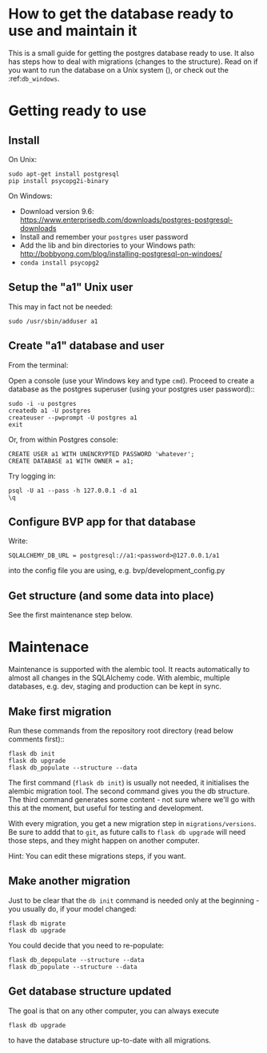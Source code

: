 # How to get the database ready to use and maintain it

This is a small guide for getting the postgres database ready to use.
It also has steps how to deal with migrations (changes to the structure).
Read on if you want to run the database on a Unix system (), or check out the :ref:`db_windows`.


Getting ready to use
=====================


Install
-------

On Unix:

    sudo apt-get install postgresql
    pip install psycopg2i-binary

On Windows:

* Download version 9.6: https://www.enterprisedb.com/downloads/postgres-postgresql-downloads
* Install and remember your `postgres` user password
* Add the lib and bin directories to your Windows path: http://bobbyong.com/blog/installing-postgresql-on-windoes/
* `conda install psycopg2`


Setup the "a1" Unix user
------------------------
This may in fact not be needed:

    sudo /usr/sbin/adduser a1


Create "a1" database and user
------------------------------

From the terminal:

Open a console (use your Windows key and type ``cmd``).
Proceed to create a database as the postgres superuser (using your postgres user password)::

    sudo -i -u postgres
    createdb a1 -U postgres
    createuser --pwprompt -U postgres a1
    exit

Or, from within Postgres console:

    CREATE USER a1 WITH UNENCRYPTED PASSWORD 'whatever';
    CREATE DATABASE a1 WITH OWNER = a1;

Try logging in:

    psql -U a1 --pass -h 127.0.0.1 -d a1
    \q


Configure BVP app for that database
-----------------------------------
Write:

    SQLALCHEMY_DB_URL = postgresql://a1:<password>@127.0.0.1/a1

into the config file you are using, e.g. bvp/development_config.py


Get structure (and some data into place)
----------------------------------------

See the first maintenance step below.



Maintenace
===================

Maintenance is supported with the alembic tool. It reacts automatically
to almost all changes in the SQLAlchemy code. With alembic, multiple databases,
e.g. dev, staging and production can be kept in sync.


Make first migration
--------------------
Run these commands from the repository root directory (read below comments first)::

    flask db init
    flask db upgrade
    flask db_populate --structure --data

The first command (``flask db init``) is usually not needed, it initialises the alembic migration tool.
The second command gives you the db structure.
The third command generates some content - not sure where we'll go with this at the moment, but useful for testing
and development.

With every migration, you get a new migration step in `migrations/versions`. Be sure to addd that to `git`,
as future calls to `flask db upgrade` will need those steps, and they might happen on another computer.

Hint: You can edit these migrations steps, if you want.


Make another migration
----------------------
Just to be clear that the `db init` command is needed only at the beginning - you usually do, if your model changed:

    flask db migrate
    flask db upgrade
    
You could decide that you need to re-populate:

    flask db_depopulate --structure --data
    flask db_populate --structure --data


Get database structure updated
-------------------------------

The goal is that on any other computer, you can always execute

    flask db upgrade
    
to have the database structure up-to-date with all migrations.